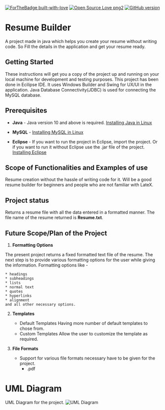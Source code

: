 [![ForTheBadge built-with-love](http://ForTheBadge.com/images/badges/built-with-love.svg)](https://GitHub.com/Naereen/) [![Open Source Love png2](https://badges.frapsoft.com/os/v2/open-source.png?v=103)](https://github.com/ellerbrock/open-source-badges/) [![GitHub version](https://badge.fury.io/gh/Naereen%2FStrapDown.js.svg)](https://github.com/Naereen/StrapDown.js)


# Resume Builder
A project made in java which helps you create your resume without writing code. So Fill the details in the application and get your resume ready.

## Getting Started
These instructions will get you a copy of the project up and running on your local machine for development and testing purposes.
This project has been done in Ecilipse IDE. It uses Windows Builder and Swing for UX/UI in the application. Java Database Connectivity(JDBC) is used for connecting the MySQL database.

## Prerequisites
  * **Java** -
      Java version 10 and above is required.
      [Installing Java in Linux](https://linuxize.com/post/install-java-on-ubuntu-18-04/)

  * **MySQL** -
      [Installing MySQL in Linux](https://phoenixnap.com/kb/how-to-install-mysql-on-ubuntu-18-04)

  * **Eclipse** -
      If you want to run the project in Eclipse, import the project. Or if you want to run it without Eclipse use the .jar file of the project.
      [Installing Eclipse](https://linux4one.com/how-to-install-eclipse-ide-on-ubuntu-18-04/)

## Scope of Functionalities and Examples of use
Resume creation without the hassle of writing code for it. Will be a good resume builder for beginners and people who are not familiar with LateX. 

## Project status 
Returns a resume file with all the data entered in a formatted manner. The file name of the resume returned is **Resume.txt**.

## Future Scope/Plan of the Project

1. **Formatting Options**
 
 The present project returns a fixed formatted text file of the resume. The next step is to provide various formatting options for the user while giving the information.
   Formatting options like -
   
    * headings
    * subheadings
    * lists
    * normal text
    * quotes
    * hyperlinks
    * alignment
    and all other necessary options.
  
2. **Templates**
    * Default Templates
      Having more number of default templates to chose from. 
    * Custom Templates
      Allow the user to customize the template as required.

3. **File Formats**
    * Support for various file formats necessary have to be given for the project.
      * .pdf

# UML Diagram
UML Diagram for the project.
![UML Diagram](https://github.com/BhanuPrakashNani/OOPS-Java-Project/blob/master/UML-OOPS.png)

